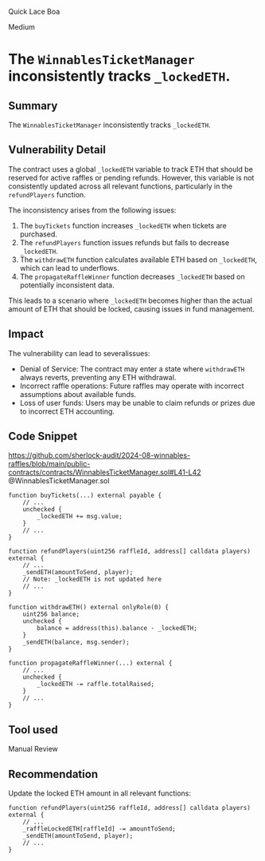 Quick Lace Boa

Medium

# The `WinnablesTicketManager` inconsistently tracks `_lockedETH`.

## Summary
The `WinnablesTicketManager` inconsistently tracks `_lockedETH`. 

## Vulnerability Detail
The contract uses a global `_lockedETH` variable to track ETH that should be reserved for active raffles or pending refunds. However, this variable is not consistently updated across all relevant functions, particularly in the `refundPlayers` function.

The inconsistency arises from the following issues:
1. The `buyTickets` function increases `_lockedETH` when tickets are purchased.
2. The `refundPlayers` function issues refunds but fails to decrease `_lockedETH`.
3. The `withdrawETH` function calculates available ETH based on `_lockedETH`, which can lead to underflows.
4. The `propagateRaffleWinner` function decreases `_lockedETH` based on potentially inconsistent data.

This leads to a scenario where `_lockedETH` becomes higher than the actual amount of ETH that should be locked, causing issues in fund management.

## Impact
The vulnerability can lead to severalissues:
 - Denial of Service: The contract may enter a state where `withdrawETH` always reverts, preventing any ETH withdrawal.
 - Incorrect raffle operations: Future raffles may operate with incorrect assumptions about available funds.
 - Loss of user funds: Users may be unable to claim refunds or prizes due to incorrect ETH accounting.

## Code Snippet
https://github.com/sherlock-audit/2024-08-winnables-raffles/blob/main/public-contracts/contracts/WinnablesTicketManager.sol#L41-L42
@WinnablesTicketManager.sol
```solidity
function buyTickets(...) external payable {
    // ...
    unchecked {
        _lockedETH += msg.value;
    }
    // ...
}

function refundPlayers(uint256 raffleId, address[] calldata players) external {
    // ...
    _sendETH(amountToSend, player);
    // Note: _lockedETH is not updated here
    // ...
}

function withdrawETH() external onlyRole(0) {
    uint256 balance;
    unchecked {
        balance = address(this).balance - _lockedETH;
    }
    _sendETH(balance, msg.sender);
}

function propagateRaffleWinner(...) external {
    // ...
    unchecked {
        _lockedETH -= raffle.totalRaised;
    }
    // ...
}
```

## Tool used
Manual Review

## Recommendation

Update the locked ETH amount in all relevant functions:
```solidity
function refundPlayers(uint256 raffleId, address[] calldata players) external {
    // ...
    _raffleLockedETH[raffleId] -= amountToSend;
    _sendETH(amountToSend, player);
    // ...
}
```

